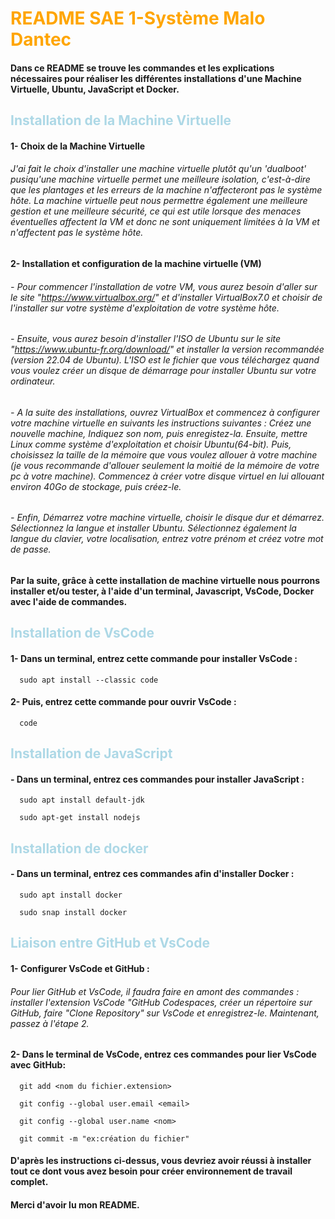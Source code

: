 # <span style = "color : orange">README SAE 1-Système Malo Dantec</span>

#### Dans ce README se trouve les commandes et les explications nécessaires pour réaliser les différentes installations d'une Machine Virtuelle, Ubuntu, JavaScript et Docker.

## <span style = "color : lightblue">Installation de la Machine Virtuelle</span> ##
#### 1- Choix de la Machine Virtuelle 

###### J'ai fait le choix d'installer une machine virtuelle plutôt qu'un 'dualboot' pusiqu'une machine virtuelle permet une meilleure isolation, c'est-à-dire que les plantages et les erreurs de la machine n'affecteront pas le système hôte. La machine virtuelle peut nous permettre également une meilleure gestion et une meilleure sécurité, ce qui est utile lorsque des menaces éventuelles affectent la VM et donc ne sont uniquement limitées à la VM et n'affectent pas le système hôte.

#### 2- Installation et configuration de la machine virtuelle (VM)

###### - Pour commencer l'installation de votre VM, vous aurez besoin d'aller sur le site "https://www.virtualbox.org/" et d'installer VirtualBox7.0 et choisir de l'installer sur votre système d'exploitation de votre système hôte. 
###### - Ensuite, vous aurez besoin d'installer l'ISO de Ubuntu sur le site "https://www.ubuntu-fr.org/download/" et installer la version recommandée (version 22.04 de Ubuntu). L'ISO est le fichier que vous téléchargez quand vous voulez créer un disque de démarrage pour installer Ubuntu sur votre ordinateur.
###### - A la suite des installations, ouvrez VirtualBox et commencez à configurer votre machine virtuelle en suivants les instructions suivantes : Créez une nouvelle machine, Indiquez son nom, puis enregistez-la. Ensuite, mettre Linux comme système d'exploitation et choisir Ubuntu(64-bit). Puis, choisissez la taille de la mémoire que vous voulez allouer à votre machine (je vous recommande d'allouer seulement la moitié de la mémoire de votre pc à votre machine). Commencez à créer votre disque virtuel en lui allouant environ 40Go de stockage, puis créez-le.
###### - Enfin, Démarrez votre machine virtuelle, choisir le disque dur et démarrez. Sélectionnez la langue et installer Ubuntu. Sélectionnez également la langue du clavier, votre localisation, entrez votre prénom et créez votre mot de passe.

#### Par la suite, grâce à cette installation de machine virtuelle nous pourrons installer et/ou tester, à l'aide d'un terminal, Javascript, VsCode, Docker avec l'aide de commandes.  

## <span style = "color : lightblue">Installation de VsCode</span>
#### 1- Dans un terminal, entrez cette commande pour installer VsCode :

```
  sudo apt install --classic code
```

#### 2- Puis, entrez cette commande pour ouvrir VsCode :

```
  code
```

## <span style = "color : lightblue">Installation de JavaScript</span>
#### - Dans un terminal, entrez ces commandes pour installer JavaScript :

```
  sudo apt install default-jdk
```

```
  sudo apt-get install nodejs
```

## <span style = "color : lightblue">Installation de docker</span>
#### - Dans un terminal, entrez ces commandes afin d'installer Docker :

```
  sudo apt install docker
```

```
  sudo snap install docker
```

## <span style = "color : lightblue">Liaison entre GitHub et VsCode</span>
#### 1- Configurer VsCode et GitHub :

###### Pour lier GitHub et VsCode, il faudra faire en amont des commandes : installer l'extension VsCode "GitHub Codespaces, créer un répertoire sur GitHub, faire "Clone Repository" sur VsCode et enregistrez-le. Maintenant, passez à l'étape 2.

#### 2- Dans le terminal de VsCode, entrez ces commandes pour lier VsCode avec GitHub:

```
  git add <nom du fichier.extension>
```

```
  git config --global user.email <email>
```

```
  git config --global user.name <nom>
```

```
  git commit -m "ex:création du fichier"
```
#### D'après les instructions ci-dessus, vous devriez avoir réussi à installer tout ce dont vous avez besoin pour créer environnement de travail complet.
#### Merci d'avoir lu mon README.
